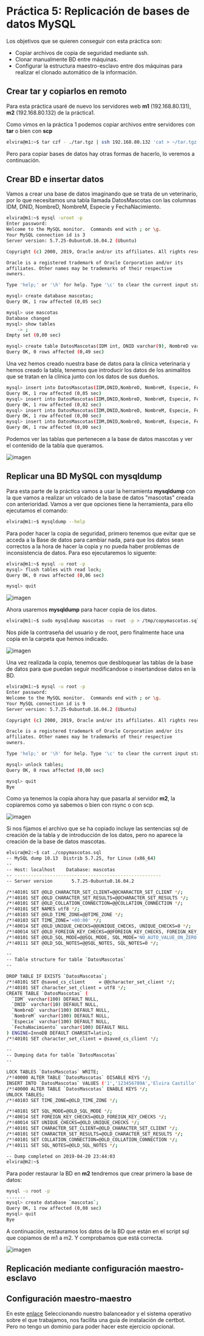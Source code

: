 # Práctica 5: Replicación de bases de datos MySQL

Los objetivos que se quieren conseguir con esta práctica son:
- Copiar archivos de copia de seguridad mediante ssh.
- Clonar manualmente BD entre máquinas.
- Configurar la estructura maestro-esclavo entre dos máquinas para realizar el clonado automático de la información.

## Crear tar y copiarlos en remoto

Para esta práctica usaré de nuevo los servidores web **m1** (192.168.80.131), **m2** (192.168.80.132) de la práctica1.

Como vimos en la práctica 1 podemos copiar archivos entre servidores con **tar** o bien con **scp**
```bash
elvira@m1:~$ tar czf - ./tar.tgz | ssh 192.168.80.132 'cat > ~/tar.tgz'
```
Pero para copiar bases de datos hay otras formas de hacerlo, lo veremos a continuación.


## Crear BD e insertar datos

Vamos a crear una base de datos imaginando que se trata de un veterinario, por lo que necesitamos una tabla llamada DatosMascotas con las columnas IDM, DNID, NombreD, NombreM, Especie y FechaNacimiento.

```bash
elvira@m1:~$ mysql -uroot -p
Enter password:
Welcome to the MySQL monitor.  Commands end with ; or \g.
Your MySQL connection id is 3
Server version: 5.7.25-0ubuntu0.16.04.2 (Ubuntu)

Copyright (c) 2000, 2019, Oracle and/or its affiliates. All rights reserved.

Oracle is a registered trademark of Oracle Corporation and/or its
affiliates. Other names may be trademarks of their respective
owners.

Type 'help;' or '\h' for help. Type '\c' to clear the current input statement.

mysql> create database mascotas;
Query OK, 1 row affected (0,05 sec)

mysql> use mascotas
Database changed
mysql> show tables
    -> ;
Empty set (0,00 sec)

mysql> create table DatosMascotas(IDM int, DNID varchar(9), NombreD varchar(100), NombreM varchar(100), Especie varchar(100), FechaNacimiento varchar(10));
Query OK, 0 rows affected (0,49 sec)
```
Una vez hemos creado nuestra base de datos para la clínica veterinaria y hemos creado la tabla, tenemos que introducir los datos de los animalitos que se tratan en la clínica junto con los datos de sus dueños.

```bash
mysql> insert into DatosMascotas(IDM,DNID,NombreD, NombreM, Especie, FechaNacimiento) values ("1", "123456789A", "Elvira Castillo", "Euler", "Agaporni Personata", "14122018");
Query OK, 1 row affected (0,05 sec)
mysql> insert into DatosMascotas(IDM,DNID,NombreD, NombreM, Especie, FechaNacimiento) values ("2", "123456789A", "Elvira Castillo", "Oli", "Agaporni Fisher", "01022019");
Query OK, 1 row affected (0,02 sec)
mysql> insert into DatosMascotas(IDM,DNID,NombreD, NombreM, Especie, FechaNacimiento) values ("3", "456789554D", "Maria Pereira", "Pluma", "Agaporni Fisher", "15052014");
Query OK, 1 row affected (0,00 sec)
mysql> insert into DatosMascotas(IDM,DNID,NombreD, NombreM, Especie, FechaNacimiento) values ("4", "547885444D", "Jose Lizana", "Peque", "Dogo Aleman", "04082000");
Query OK, 1 row affected (0,00 sec)

```

Podemos ver las tablas que pertenecen a la base de datos mascotas y ver el contenido de la tabla que queramos.

![imagen](https://github.com/layoel/SWAP2019/blob/master/PRACTICAS/Practica5/imagenes/1.JPG)


## Replicar una BD MySQL con mysqldump

Para esta parte de la práctica vamos a usar la herramienta **mysqldump** con la que vamos a realizar un volcado de la base de datos "mascotas" creada con anterioridad. Vamos a ver que opciones tiene la herramienta, para ello ejecutamos el comando:

```bash
elvira@m1:~$ mysqldump --help
```
Para poder hacer la copia de seguridad, primero tenemos que evitar que se acceda a la Base de datos para cambiar nada, para que los datos sean correctos a la hora de hacer la copia y no pueda haber problemas de inconsistencia de datos. Para eso ejecutaremos lo siguente:

```bash
elvira@m1:~$ mysql -u root -p
mysql> flush tables with read lock;
Query OK, 0 rows affected (0,06 sec)

mysql> quit
```
![imagen](https://github.com/layoel/SWAP2019/blob/master/PRACTICAS/Practica5/imagenes/3.JPG)

Ahora usaremos **mysqldump** para hacer copia de los datos.
```bash
elvira@m1:~$ sudo mysqldump mascotas -u root -p > /tmp/copymascotas.sql
```
Nos pide la contraseña del usuario y de root, pero finalmente hace una copia en la carpeta que hemos indicado.

![imagen](https://github.com/layoel/SWAP2019/blob/master/PRACTICAS/Practica5/imagenes/2.JPG)

Una vez realizada la copia, tenemos que desbloquear las tablas de la base de datos para que puedan seguir modificandose o insertandose datos en la BD.

```bash
elvira@m1:~$ mysql -u root -p
Enter password:
Welcome to the MySQL monitor.  Commands end with ; or \g.
Your MySQL connection id is 9
Server version: 5.7.25-0ubuntu0.16.04.2 (Ubuntu)

Copyright (c) 2000, 2019, Oracle and/or its affiliates. All rights reserved.

Oracle is a registered trademark of Oracle Corporation and/or its
affiliates. Other names may be trademarks of their respective
owners.

Type 'help;' or '\h' for help. Type '\c' to clear the current input statement.

mysql> unlock tables;
Query OK, 0 rows affected (0,00 sec)

mysql> quit
Bye
```
Como ya tenemos la copia ahora hay que pasarla al servidor **m2**, la copiaremos como ya sabemos o bien con rsync o con scp.

![imagen](https://github.com/layoel/SWAP2019/blob/master/PRACTICAS/Practica5/imagenes/4.JPG)

Si nos fijamos el archivo que se ha copiado incluye las sentencias sql de creación de la tabla y de introducción de los datos, pero no aparece la creación de la base de datos mascotas.

```BASH
elvira@m2:~$ cat ./copymascotas.sql
-- MySQL dump 10.13  Distrib 5.7.25, for Linux (x86_64)
--
-- Host: localhost    Database: mascotas
-- ------------------------------------------------------
-- Server version       5.7.25-0ubuntu0.16.04.2

/*!40101 SET @OLD_CHARACTER_SET_CLIENT=@@CHARACTER_SET_CLIENT */;
/*!40101 SET @OLD_CHARACTER_SET_RESULTS=@@CHARACTER_SET_RESULTS */;
/*!40101 SET @OLD_COLLATION_CONNECTION=@@COLLATION_CONNECTION */;
/*!40101 SET NAMES utf8 */;
/*!40103 SET @OLD_TIME_ZONE=@@TIME_ZONE */;
/*!40103 SET TIME_ZONE='+00:00' */;
/*!40014 SET @OLD_UNIQUE_CHECKS=@@UNIQUE_CHECKS, UNIQUE_CHECKS=0 */;
/*!40014 SET @OLD_FOREIGN_KEY_CHECKS=@@FOREIGN_KEY_CHECKS, FOREIGN_KEY_CHECKS=0 */;
/*!40101 SET @OLD_SQL_MODE=@@SQL_MODE, SQL_MODE='NO_AUTO_VALUE_ON_ZERO' */;
/*!40111 SET @OLD_SQL_NOTES=@@SQL_NOTES, SQL_NOTES=0 */;

--
-- Table structure for table `DatosMascotas`
--

DROP TABLE IF EXISTS `DatosMascotas`;
/*!40101 SET @saved_cs_client     = @@character_set_client */;
/*!40101 SET character_set_client = utf8 */;
CREATE TABLE `DatosMascotas` (
  `IDM` varchar(100) DEFAULT NULL,
  `DNID` varchar(10) DEFAULT NULL,
  `NombreD` varchar(100) DEFAULT NULL,
  `NombreM` varchar(100) DEFAULT NULL,
  `Especie` varchar(100) DEFAULT NULL,
  `FechaNacimiento` varchar(100) DEFAULT NULL
) ENGINE=InnoDB DEFAULT CHARSET=latin1;
/*!40101 SET character_set_client = @saved_cs_client */;

--
-- Dumping data for table `DatosMascotas`
--

LOCK TABLES `DatosMascotas` WRITE;
/*!40000 ALTER TABLE `DatosMascotas` DISABLE KEYS */;
INSERT INTO `DatosMascotas` VALUES ('1','123456789A','Elvira Castillo','Euler','Agaporni Personata','14122018'),('2','123456789A','Elvira Castillo','Oli','Agaporni Fisher','01022019'),('3','456789554D','Maria Pereira','Pluma','Agaporni Fisher','15052014'),('4','547885444D','Jose Lizana','Peque','Dogo Aleman','04082000');
/*!40000 ALTER TABLE `DatosMascotas` ENABLE KEYS */;
UNLOCK TABLES;
/*!40103 SET TIME_ZONE=@OLD_TIME_ZONE */;

/*!40101 SET SQL_MODE=@OLD_SQL_MODE */;
/*!40014 SET FOREIGN_KEY_CHECKS=@OLD_FOREIGN_KEY_CHECKS */;
/*!40014 SET UNIQUE_CHECKS=@OLD_UNIQUE_CHECKS */;
/*!40101 SET CHARACTER_SET_CLIENT=@OLD_CHARACTER_SET_CLIENT */;
/*!40101 SET CHARACTER_SET_RESULTS=@OLD_CHARACTER_SET_RESULTS */;
/*!40101 SET COLLATION_CONNECTION=@OLD_COLLATION_CONNECTION */;
/*!40111 SET SQL_NOTES=@OLD_SQL_NOTES */;

-- Dump completed on 2019-04-20 23:44:03
elvira@m2:~$
```

Para poder restaurar la BD en **m2** tendremos que crear primero la base de datos:

```BASH
mysql -u root -p
.......
mysql> create database `mascotas`;
Query OK, 1 row affected (0,08 sec)
mysql> quit
Bye
```

A continuación, restauramos los datos de la BD que están en el script sql que copiamos de m1 a m2. Y comprobamos que está correcta.

![imagen](https://github.com/layoel/SWAP2019/blob/master/PRACTICAS/Practica5/imagenes/5.JPG)

## Replicación mediante configuración maestro-esclavo


## Configuración maestro-maestro


En este [enlace](https://certbot.eff.org/lets-encrypt/ubuntuxenial-nginx) Seleccionando nuestro balanceador y el sistema operativo sobre el que trabajamos, nos facilita una guia de instalación de certbot. Pero no tengo un dominio para poder hacer este ejercicio opcional.

